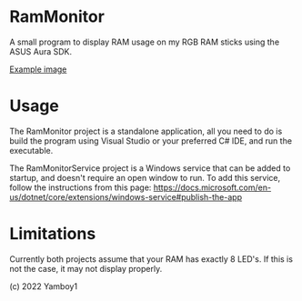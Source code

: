 # RamMonitor

A small program to display RAM usage on my RGB RAM sticks using the ASUS Aura SDK.

[Example image](./example.jpg)

# Usage

The RamMonitor project is a standalone application, all you need to do is build the program using Visual Studio or your preferred C# IDE, and run the executable.

The RamMonitorService project is a Windows service that can be added to startup, and doesn't require an open window to run. To add this service, follow the instructions from this page: https://docs.microsoft.com/en-us/dotnet/core/extensions/windows-service#publish-the-app

# Limitations

Currently both projects assume that your RAM has exactly 8 LED's. If this is not the case, it may not display properly.

(c) 2022 Yamboy1